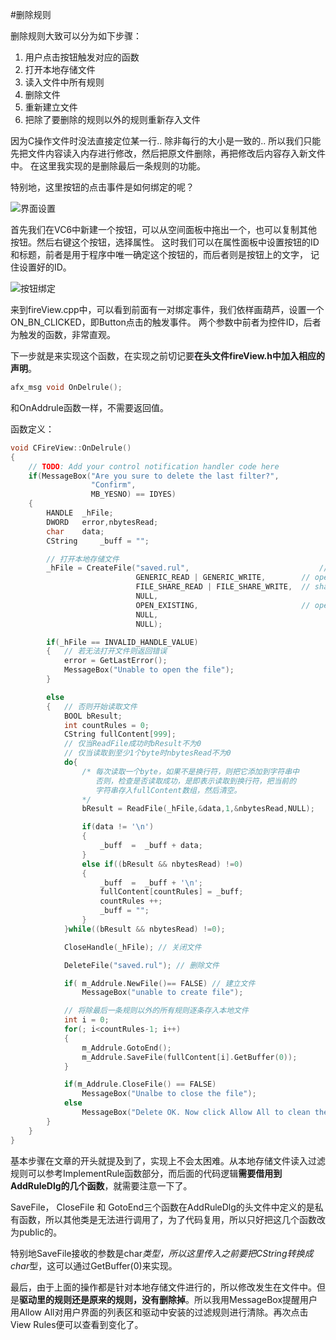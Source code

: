 #删除规则

删除规则大致可以分为如下步骤：

1. 用户点击按钮触发对应的函数
2. 打开本地存储文件
3. 读入文件中所有规则
4. 删除文件
5. 重新建立文件
6. 把除了要删除的规则以外的规则重新存入文件

因为C操作文件时没法直接定位某一行.. 除非每行的大小是一致的.. 所以我们只能先把文件内容读入内存进行修改，然后把原文件删除，再把修改后内容存入新文件中。 在这里我实现的是删除最后一条规则的功能。

特别地，这里按钮的点击事件是如何绑定的呢？

![界面设置](https://raw.githubusercontent.com/familyld/Simple_Firewall_Based_on_Packet_Filtering/master/graph/delete_rule1.png)

首先我们在VC6中新建一个按钮，可以从空间面板中拖出一个，也可以复制其他按钮。然后右键这个按钮，选择属性。
 这时我们可以在属性面板中设置按钮的ID和标题，前者是用于程序中唯一确定这个按钮的，而后者则是按钮上的文字，
记住设置好的ID。

![按钮绑定](https://raw.githubusercontent.com/familyld/Simple_Firewall_Based_on_Packet_Filtering/master/graph/delete_rule2.png)

来到fireView.cpp中，可以看到前面有一对绑定事件，我们依样画葫芦，设置一个ON_BN_CLICKED，即Button点击的触发事件。
两个参数中前者为控件ID，后者为触发的函数，非常直观。

下一步就是来实现这个函数，在实现之前切记要**在头文件fireView.h中加入相应的声明**。

```c
afx_msg void OnDelrule();
```

和OnAddrule函数一样，不需要返回值。

函数定义：

```c
void CFireView::OnDelrule()
{
    // TODO: Add your control notification handler code here
    if(MessageBox("Are you sure to delete the last filter?",
                  "Confirm",
                  MB_YESNO) == IDYES)
    {
        HANDLE  _hFile;
        DWORD   error,nbytesRead;
        char    data;
        CString     _buff = "";

        // 打开本地存储文件
        _hFile = CreateFile("saved.rul",                             // filename
                            GENERIC_READ | GENERIC_WRITE,        // open as readable and writeable
                            FILE_SHARE_READ | FILE_SHARE_WRITE,  // shareaable as read only
                            NULL,
                            OPEN_EXISTING,                       // open only if it exist
                            NULL,
                            NULL);

        if(_hFile == INVALID_HANDLE_VALUE)
        {   // 若无法打开文件则返回错误
            error = GetLastError();
            MessageBox("Unable to open the file");
        }

        else
        {   // 否则开始读取文件
            BOOL bResult;
            int countRules = 0;
            CString fullContent[999];
            // 仅当ReadFile成功时bResult不为0
            // 仅当读取到至少1个byte时nbytesRead不为0
            do{
                /* 每次读取一个byte，如果不是换行符，则把它添加到字符串中
                   否则，检查是否读取成功，是即表示读取到换行符，把当前的
                   字符串存入fullContent数组，然后清空。
                */
                bResult = ReadFile(_hFile,&data,1,&nbytesRead,NULL);

                if(data != '\n')
                {
                    _buff  =  _buff + data;
                }
                else if((bResult && nbytesRead) !=0)
                {
                    _buff  =  _buff + '\n';
                    fullContent[countRules] = _buff;
                    countRules ++;
                    _buff = "";
                }
            }while((bResult && nbytesRead) !=0);

            CloseHandle(_hFile); // 关闭文件

            DeleteFile("saved.rul"); // 删除文件

            if( m_Addrule.NewFile()== FALSE) // 建立文件
                MessageBox("unable to create file");

            // 将除最后一条规则以外的所有规则逐条存入本地文件
            int i = 0;
            for(; i<countRules-1; i++)
            {
                m_Addrule.GotoEnd();
                m_Addrule.SaveFile(fullContent[i].GetBuffer(0));
            }

            if(m_Addrule.CloseFile() == FALSE)
                MessageBox("Unalbe to close the file");
            else
                MessageBox("Delete OK. Now click Allow All to clean the list and click View rules to see the changes.");
        }
    }
}
```

基本步骤在文章的开头就提及到了，实现上不会太困难。从本地存储文件读入过滤规则可以参考ImplementRule函数部分，而后面的代码逻辑**需要借用到AddRuleDlg的几个函数**，就需要注意一下了。

SaveFile， CloseFile 和 GotoEnd三个函数在AddRuleDlg的头文件中定义的是私有函数，所以其他类是无法进行调用了，为了代码复用，所以只好把这几个函数改为public的。

特别地SaveFile接收的参数是char*类型，所以这里传入之前要把CString转换成char*型，这可以通过GetBuffer(0)来实现。

最后，由于上面的操作都是针对本地存储文件进行的，所以修改发生在文件中。但是**驱动里的规则还是原来的规则，没有删除掉**。所以我用MessageBox提醒用户用Allow All对用户界面的列表区和驱动中安装的过滤规则进行清除。再次点击View Rules便可以查看到变化了。
